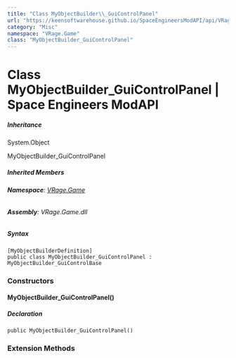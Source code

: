 ```yaml
---
title: "Class MyObjectBuilder\\_GuiControlPanel"
url: "https://keensoftwarehouse.github.io/SpaceEngineersModAPI/api/VRage.Game.MyObjectBuilder_GuiControlPanel.html"
category: "Misc"
namespace: "VRage.Game"
class: "MyObjectBuilder_GuiControlPanel"
---
```


# Class MyObjectBuilder\_GuiControlPanel | Space Engineers ModAPI

##### Inheritance

System.Object

MyObjectBuilder\_GuiControlPanel

##### Inherited Members

###### **Namespace**: [VRage.Game](https://keensoftwarehouse.github.io/SpaceEngineersModAPI/api/VRage.Game.html)

###### **Assembly**: VRage.Game.dll

##### Syntax

```
[MyObjectBuilderDefinition]
public class MyObjectBuilder_GuiControlPanel : MyObjectBuilder_GuiControlBase
```

### Constructors

#### MyObjectBuilder\_GuiControlPanel()

##### Declaration

```
public MyObjectBuilder_GuiControlPanel()
```

### Extension Methods